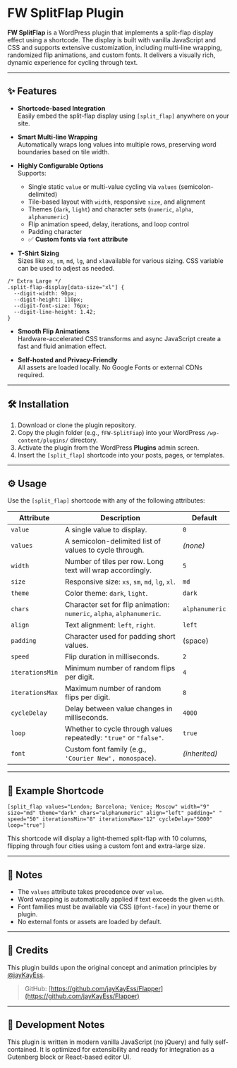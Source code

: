 # FW SplitFlap Plugin

**FW SplitFlap** is a WordPress plugin that implements a split-flap display effect using a shortcode. The display is built with vanilla JavaScript and CSS and supports extensive customization, including multi-line wrapping, randomized flip animations, and custom fonts. It delivers a visually rich, dynamic experience for cycling through text.

---

## ✨ Features

- **Shortcode-based Integration**  
  Easily embed the split-flap display using `[split_flap]` anywhere on your site.

- **Smart Multi-line Wrapping**  
  Automatically wraps long values into multiple rows, preserving word boundaries based on tile width.

- **Highly Configurable Options**  
  Supports:
  - Single static `value` or multi-value cycling via `values` (semicolon-delimited)
  - Tile-based layout with `width`, responsive `size`, and alignment
  - Themes (`dark`, `light`) and character sets (`numeric`, `alpha`, `alphanumeric`)
  - Flip animation speed, delay, iterations, and loop control
  - Padding character
  - ✅ **Custom fonts via `font` attribute**

- **T-Shirt Sizing**  
  Sizes like `xs`, `sm`, `md`, `lg`, and `xl`available for various sizing. CSS variable can be used to adjest as needed.
  
```plaintext
/* Extra Large */
.split-flap-display[data-size="xl"] {
  --digit-width: 90px;
  --digit-height: 110px;
  --digit-font-size: 76px;
  --digit-line-height: 1.42;
}
```

- **Smooth Flip Animations**  
  Hardware-accelerated CSS transforms and async JavaScript create a fast and fluid animation effect.

- **Self-hosted and Privacy-Friendly**  
  All assets are loaded locally. No Google Fonts or external CDNs required.

---

## 🛠 Installation

1. Download or clone the plugin repository.
2. Copy the plugin folder (e.g., `fFW-SplitFiap`) into your WordPress `/wp-content/plugins/` directory.
3. Activate the plugin from the WordPress **Plugins** admin screen.
4. Insert the `[split_flap]` shortcode into your posts, pages, or templates.

---

## ⚙️ Usage

Use the `[split_flap]` shortcode with any of the following attributes:

| Attribute         | Description                                                                 | Default         |
|-------------------|-----------------------------------------------------------------------------|-----------------|
| `value`           | A single value to display.                                                  | `0`             |
| `values`          | A semicolon-delimited list of values to cycle through.                      | *(none)*        |
| `width`           | Number of tiles per row. Long text will wrap accordingly.                   | `5`             |
| `size`            | Responsive size: `xs`, `sm`, `md`, `lg`, `xl`.                              | `md`            |
| `theme`           | Color theme: `dark`, `light`.                                               | `dark`          |
| `chars`           | Character set for flip animation: `numeric`, `alpha`, `alphanumeric`.       | `alphanumeric`       |
| `align`           | Text alignment: `left`, `right`.                                            | `left`          |
| `padding`         | Character used for padding short values.                                    | (space)         |
| `speed`           | Flip duration in milliseconds.                                              | `2`             |
| `iterationsMin`   | Minimum number of random flips per digit.                                   | `4`             |
| `iterationsMax`   | Maximum number of random flips per digit.                                   | `8`             |
| `cycleDelay`      | Delay between value changes in milliseconds.                                | `4000`          |
| `loop`            | Whether to cycle through values repeatedly: `"true"` or `"false"`.          | `true`          |
| `font`            | Custom font family (e.g., `'Courier New', monospace`).                      | *(inherited)*   |

---

## 📘 Example Shortcode

```plaintext
[split_flap values="London; Barcelona; Venice; Moscow" width="9" size="md" theme="dark" chars="alphanumeric" align="left" padding=" " speed="50" iterationsMin="8" iterationsMax="12" cycleDelay="5000" loop="true"]
```
This shortcode will display a light-themed split-flap with 10 columns, flipping through four cities using a custom font and extra-large size.

---

## 🧩 Notes

- The `values` attribute takes precedence over `value`.
- Word wrapping is automatically applied if text exceeds the given `width`.
- Font families must be available via CSS (`@font-face`) in your theme or plugin.
- No external fonts or assets are loaded by default.

---

## 🙌 Credits

This plugin builds upon the original concept and animation principles by [@jayKayEss](https://github.com/jayKayEss/Flapper).

> GitHub: [https://github.com/jayKayEss/Flapper](https://github.com/jayKayEss/Flapper)

---

## 🧪 Development Notes

This plugin is written in modern vanilla JavaScript (no jQuery) and fully self-contained. It is optimized for extensibility and ready for integration as a Gutenberg block or React-based editor UI.